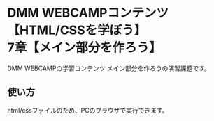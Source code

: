 # DMM WEBCAMPコンテンツ【HTML/CSSを学ぼう】<br>7章【メイン部分を作ろう】</br>
DMM WEBCAMPの学習コンテンツ メイン部分を作ろうの演習課題です。
## 使い方
html/cssファイルのため、PCのブラウザで実行できます。
